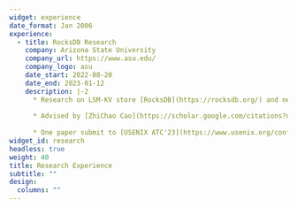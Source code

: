 ```yaml
---
widget: experience
date_format: Jan 2006
experience:
  - title: RocksDB Research
    company: Arizona State University
    company_url: https://www.asu.edu/
    company_logo: asu
    date_start: 2022-08-20
    date_end: 2023-01-12
    description: |-2
      * Research on LSM-KV store [RocksDB](https://rocksdb.org/) and new storage device [ZNS SSD](https://zonedstorage.io/) 
      
      * Advised by [ZhiChao Cao](https://scholar.google.com/citations?user=VI4vH9UAAAAJ&hl=zh-CN&oi=ao)
      
      * One paper submit to [USENIX ATC'23](https://www.usenix.org/conference/atc23) as first author
widget_id: research 
headless: true
weight: 40
title: Research Experience
subtitle: ""
design:
  columns: ""
---
```

